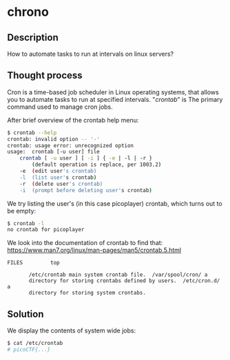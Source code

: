 # chrono #
 
 
## Description ##
 
How to automate tasks to run at intervals on linux servers?
 
## Thought process ##
 Cron is a time-based job scheduler in Linux operating systems, that allows you to automate tasks to run at specified intervals. "*crontab*" is The primary command used to manage cron jobs.

 After brief overview of the crontab help menu:

```bash
$ crontab --help
crontab: invalid option -- '-'
crontab: usage error: unrecognized option
usage:  crontab [-u user] file
    crontab [ -u user ] [ -i ] { -e | -l | -r }
        (default operation is replace, per 1003.2)
    -e  (edit user's crontab)
    -l  (list user's crontab)
    -r  (delete user's crontab)
    -i  (prompt before deleting user's crontab)
```

We try listing the user's (in this case picoplayer) crontab, which turns out to be empty:
```bash
$ crontab -l
no crontab for picoplayer
``` 

We look into the documentation of crontab to find that:
https://www.man7.org/linux/man-pages/man5/crontab.5.html
```text
FILES         top

       /etc/crontab main system crontab file.  /var/spool/cron/ a
       directory for storing crontabs defined by users.  /etc/cron.d/ a
       directory for storing system crontabs.
```

## Solution ##

We display the contents of system wide jobs:

```bash
$ cat /etc/crontab 
# picoCTF{...}
```
